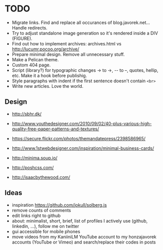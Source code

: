 # TODO

- Migrate links. Find and replace all occurances of blog.javorek.net... Handle redirects.
- Try to adjust standalone image generation so it's rendered inside a DIV (FIGURE).
- Find out how to implement archives: archives.html vs http://lucumr.pocoo.org/archive/
- Prepare minimal design. Remove all unnecessary stuff.
- Make a Pelican theme.
- Custom 404 page.
- Script (library?) for typographic changes -> to →, -- to –, quotes, hellip, etc. Make it a hook before publishig.
- Style paragraphs with indent if the first sentence doesn't contain `<br>`
- Write new articles. Love the world.

## Design

- http://sbhr.dk/
- http://www.youthedesigner.com/2010/09/02/40-plus-various-high-quality-free-paper-patterns-and-textures/
- https://secure.flickr.com/photos/themandatepress/2398586965/
- http://www.1stwebdesigner.com/inspiration/minimal-business-cards/

- http://minima.soup.io/
- http://poshcss.com/
- http://isaacbythewood.com/

## Ideas

- inspiration https://github.com/jokull/solberg.is
- remove counts of comments
- edit links right to github
- about: minimalist, short, brief, list of profiles I actively use (github, linkedin, ...), follow me on twitter
- gui accessible for mobile phones
- move videos from my KaniiniLM YouTube account to my honzajavorek accounts (YouTube or Vimeo) and search/replace their codes in posts

[pandoc]: http://johnmacfarlane.net/pandoc/